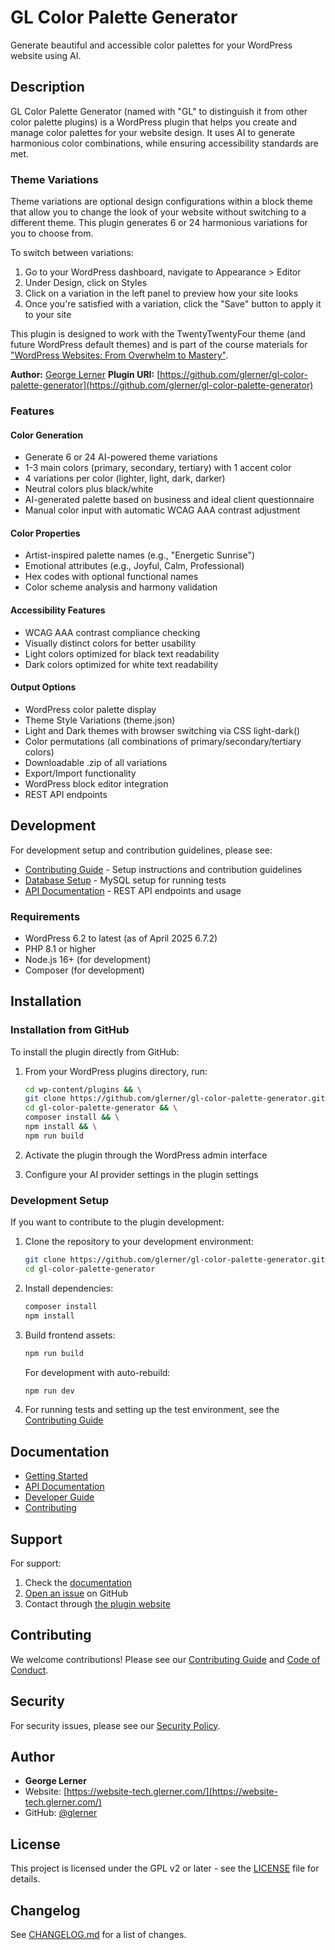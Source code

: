 # GL Color Palette Generator

Generate beautiful and accessible color palettes for your WordPress website using AI.

## Description

GL Color Palette Generator (named with "GL" to distinguish it from other color palette plugins) is a WordPress plugin that helps you create and manage color palettes for your website design. It uses AI to generate harmonious color combinations, while ensuring accessibility standards are met.

### Theme Variations

Theme variations are optional design configurations within a block theme that allow you to change the look of your website without switching to a different theme. This plugin generates 6 or 24 harmonious variations for you to choose from.

To switch between variations:
1. Go to your WordPress dashboard, navigate to Appearance > Editor
2. Under Design, click on Styles
3. Click on a variation in the left panel to preview how your site looks
4. Once you're satisfied with a variation, click the "Save" button to apply it to your site

This plugin is designed to work with the TwentyTwentyFour theme (and future WordPress default themes) and is part of the course materials for ["WordPress Websites: From Overwhelm to Mastery"](https://website-overwhelm-to-mastery.glerner.com/).

**Author:** [George Lerner](https://website-tech.glerner.com/)
**Plugin URI:** [https://github.com/glerner/gl-color-palette-generator](https://github.com/glerner/gl-color-palette-generator)

### Features

#### Color Generation
- Generate 6 or 24 AI-powered theme variations
- 1-3 main colors (primary, secondary, tertiary) with 1 accent color
- 4 variations per color (lighter, light, dark, darker)
- Neutral colors plus black/white
- AI-generated palette based on business and ideal client questionnaire
- Manual color input with automatic WCAG AAA contrast adjustment

#### Color Properties
- Artist-inspired palette names (e.g., "Energetic Sunrise")
- Emotional attributes (e.g., Joyful, Calm, Professional)
- Hex codes with optional functional names
- Color scheme analysis and harmony validation

#### Accessibility Features
- WCAG AAA contrast compliance checking
- Visually distinct colors for better usability
- Light colors optimized for black text readability
- Dark colors optimized for white text readability

#### Output Options
- WordPress color palette display
- Theme Style Variations (theme.json)
- Light and Dark themes with browser switching via CSS light-dark()
- Color permutations (all combinations of primary/secondary/tertiary colors)
- Downloadable .zip of all variations
- Export/Import functionality
- WordPress block editor integration
- REST API endpoints

## Development

For development setup and contribution guidelines, please see:
- [Contributing Guide](CONTRIBUTING.md) - Setup instructions and contribution guidelines
- [Database Setup](docs/database-setup.md) - MySQL setup for running tests
- [API Documentation](docs/API.md) - REST API endpoints and usage

### Requirements

- WordPress 6.2 to latest (as of April 2025 6.7.2)
- PHP 8.1 or higher
- Node.js 16+ (for development)
- Composer (for development)

## Installation

### Installation from GitHub

To install the plugin directly from GitHub:

1. From your WordPress plugins directory, run:
   ```bash
   cd wp-content/plugins && \
   git clone https://github.com/glerner/gl-color-palette-generator.git && \
   cd gl-color-palette-generator && \
   composer install && \
   npm install && \
   npm run build
   ```

2. Activate the plugin through the WordPress admin interface

3. Configure your AI provider settings in the plugin settings

### Development Setup

If you want to contribute to the plugin development:

1. Clone the repository to your development environment:
   ```bash
   git clone https://github.com/glerner/gl-color-palette-generator.git
   cd gl-color-palette-generator
   ```

2. Install dependencies:
   ```bash
   composer install
   npm install
   ```

3. Build frontend assets:
   ```bash
   npm run build
   ```

   For development with auto-rebuild:
   ```bash
   npm run dev
   ```

4. For running tests and setting up the test environment, see the [Contributing Guide](CONTRIBUTING.md)

## Documentation

- [Getting Started](docs/getting-started.md)
- [API Documentation](docs/API.md)
- [Developer Guide](docs/guides/developer-guide.md)
- [Contributing](CONTRIBUTING.md)

## Support

For support:
1. Check the [documentation](docs/)
2. [Open an issue](https://github.com/glerner/gl-color-palette-generator/issues) on GitHub
3. Contact through [the plugin website](https://website-tech.glerner.com/contact)

## Contributing

We welcome contributions! Please see our [Contributing Guide](CONTRIBUTING.md) and [Code of Conduct](CODE_OF_CONDUCT.md).

## Security

For security issues, please see our [Security Policy](SECURITY.md).

## Author

- **George Lerner**
- Website: [https://website-tech.glerner.com/](https://website-tech.glerner.com/)
- GitHub: [@glerner](https://github.com/glerner)

## License

This project is licensed under the GPL v2 or later - see the [LICENSE](LICENSE) file for details.

## Changelog

See [CHANGELOG.md](CHANGELOG.md) for a list of changes.
